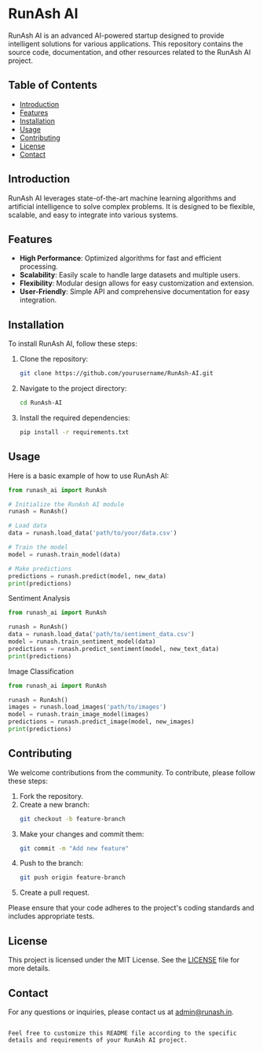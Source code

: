 # RunAsh AI

RunAsh AI is an advanced AI-powered startup designed to provide intelligent solutions for various applications. This repository contains the source code, documentation, and other resources related to the RunAsh AI project.

## Table of Contents
- [Introduction](#introduction)
- [Features](#features)
- [Installation](#installation)
- [Usage](#usage)
- [Contributing](#contributing)
- [License](#license)
- [Contact](#contact)

## Introduction
RunAsh AI leverages state-of-the-art machine learning algorithms and artificial intelligence to solve complex problems. It is designed to be flexible, scalable, and easy to integrate into various systems.

## Features
- **High Performance**: Optimized algorithms for fast and efficient processing.
- **Scalability**: Easily scale to handle large datasets and multiple users.
- **Flexibility**: Modular design allows for easy customization and extension.
- **User-Friendly**: Simple API and comprehensive documentation for easy integration.

## Installation
To install RunAsh AI, follow these steps:

1. Clone the repository:
    ```sh
    git clone https://github.com/yourusername/RunAsh-AI.git
    ```
2. Navigate to the project directory:
    ```sh
    cd RunAsh-AI
    ```
3. Install the required dependencies:
    ```sh
    pip install -r requirements.txt
    ```

## Usage
Here is a basic example of how to use RunAsh AI:

```python
from runash_ai import RunAsh

# Initialize the RunAsh AI module
runash = RunAsh()

# Load data
data = runash.load_data('path/to/your/data.csv')

# Train the model
model = runash.train_model(data)

# Make predictions
predictions = runash.predict(model, new_data)
print(predictions)
```
Sentiment Analysis

```python
from runash_ai import RunAsh

runash = RunAsh()
data = runash.load_data('path/to/sentiment_data.csv')
model = runash.train_sentiment_model(data)
predictions = runash.predict_sentiment(model, new_text_data)
print(predictions)
```
Image Classification 

```python
from runash_ai import RunAsh

runash = RunAsh()
images = runash.load_images('path/to/images')
model = runash.train_image_model(images)
predictions = runash.predict_image(model, new_images)
print(predictions)
```

## Contributing
We welcome contributions from the community. To contribute, please follow these steps:

1. Fork the repository.
2. Create a new branch:
    ```sh
    git checkout -b feature-branch
    ```
3. Make your changes and commit them:
    ```sh
    git commit -m "Add new feature"
    ```
4. Push to the branch:
    ```sh
    git push origin feature-branch
    ```
5. Create a pull request.

Please ensure that your code adheres to the project's coding standards and includes appropriate tests.

## License
This project is licensed under the MIT License. See the [LICENSE](LICENSE) file for more details.

## Contact
For any questions or inquiries, please contact us at [admin@runash.in](mailto:admin@runash.in).

```

Feel free to customize this README file according to the specific details and requirements of your RunAsh AI project.
